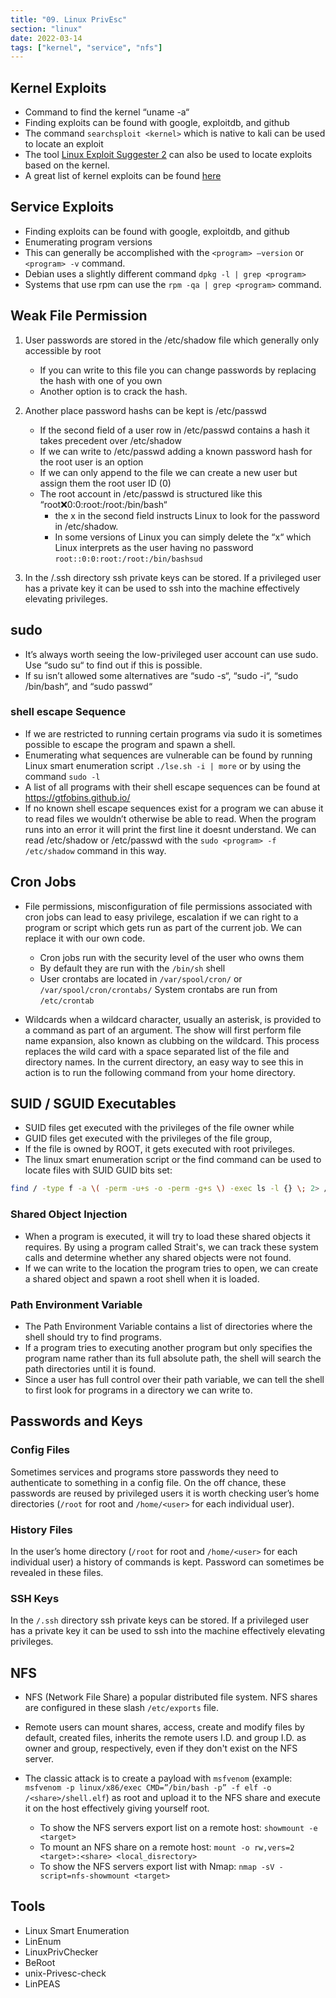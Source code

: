 ```yaml
---
title: "09. Linux PrivEsc"
section: "linux"
date: 2022-03-14
tags: ["kernel", "service", "nfs"]
---
```


## **Kernel Exploits**

- Command to find the kernel “uname -a“
- Finding exploits can be found with google, exploitdb, and github
- The command `searchsploit <kernel>` which is native to kali can be used to locate an exploit
- The tool [Linux Exploit Suggester 2](https://github.com/jondonas/linux-exploit-suggester-2) can also be used to locate exploits based on the kernel.
- A great list of kernel exploits can be found [here](https://github.com/SecWiki/linux-kernel-exploits)

## Service Exploits

- Finding exploits can be found with google, exploitdb, and github
- Enumerating program versions 
- This can generally be accomplished with the `<program> —version` or `<program> -v` command. 
- Debian uses a slightly different command `dpkg -l | grep <program>`
- Systems that use rpm can use the `rpm -qa | grep <program>` command.

## Weak File Permission

1. User passwords are stored in the /etc/shadow file which generally only accessible by root
	- If you can write to this file you can change passwords by replacing the hash with one of you own
	- Another option is to crack the hash.

2. Another place password hashs can be kept is /etc/passwd
	- If the second field of a user row in /etc/passwd contains a hash it takes precedent over /etc/shadow
	- If we can write to /etc/passwd adding a known password hash for the root user is an option
	- If we can only append to the file we can create a new user but assign them  the root user ID (0)
	- The root account in /etc/passwd is structured like this “root:x:0:0:root:/root:/bin/bash“
		- the x in the second field instructs Linux to look for the password in /etc/shadow.
		- In some versions of Linux you can simply delete the “x“ which Linux interprets as the user having no password `root::0:0:root:/root:/bin/bashsud`

3. In the /.ssh directory ssh private keys can be stored. If a  privileged user has a private key it can be used to ssh into the machine effectively elevating privileges. 

## sudo

- It’s always worth seeing the low-privileged user account can use sudo. Use “sudo su“ to find out if this is possible.
- If su isn’t allowed some alternatives are “sudo -s“, “sudo -i“, “sudo /bin/bash“, and “sudo passwd“

### shell escape Sequence

- If we are restricted to running certain programs via sudo it is sometimes possible to escape the program and spawn a shell.
- Enumerating what sequences are vulnerable can be found by running Linux smart enumeration script `./lse.sh -i | more` or by using the command `sudo -l`
- A list of all programs with their shell escape sequences can be found at https://gtfobins.github.io/
- If no known shell escape sequences exist for a program we can abuse it to read files we wouldn’t otherwise be able to read. When the program runs into an error it will print the first line it doesnt understand. We can read /etc/shadow or /etc/passwd with the `sudo <program> -f /etc/shadow` command in this way.

## Cron Jobs

- File permissions, misconfiguration of file permissions associated with cron jobs can lead to easy privilege, escalation if we can right to a program or script which gets run as part of the current job. We can replace it with our own code.
	- Cron jobs run with the security level of the user who owns them
	- By default they are run with the `/bin/sh` shell
	- User crontabs are located in `/var/spool/cron/` or `/var/spool/cron/crontabs/`
	System crontabs are run from `/etc/crontab`

- Wildcards when a wildcard character, usually an asterisk, is provided to a command as part of an argument. The show will first perform file name expansion, also known as clubbing on the wildcard. This process replaces the wild card with a space separated list of the file and directory names. In the current directory, an easy way to see this in action is to run the following command from your home directory.

## SUID / SGUID Executables

- SUID files get executed with the privileges of the file owner while 
- GUID files get executed with the privileges of the file group,
- If the file is owned by ROOT, it gets executed with root privileges.
- The linux smart enumeration script or the find command can be used to locate files with SUID GUID bits set:
```bash
find / -type f -a \( -perm -u+s -o -perm -g+s \) -exec ls -l {} \; 2> /dev/null
```

### Shared Object Injection

- When a program is executed, it will try to load these shared objects it requires. By using a program called Strait's, we can track these system calls and determine whether any shared objects were not found. 
- If we can write to the location the program tries to open, we can create a shared object and spawn a root shell when it is loaded.

### Path Environment Variable

- The Path Environment Variable contains a list of directories where the shell should try to find programs. 
- If a program tries to executing another program but only specifies the program name rather than its full absolute path, the shell will search the path directories until it is found. 
- Since a user has full control over their path variable, we can tell the shell to first look for programs in a directory we can write to.

## Passwords and Keys

### Config Files

Sometimes services and programs store passwords they need to authenticate to something in a config file. On the off chance, these passwords are reused by privileged users it is worth checking user’s home directories (`/root` for root and `/home/<user>` for each individual user).

### History Files

In the user’s home directory (`/root` for root and `/home/<user>` for each individual user) a history of commands is kept. Password can sometimes be revealed in these files.

### SSH Keys

In the `/.ssh` directory ssh private keys can be stored. If a  privileged user has a private key it can be used to ssh into the machine effectively elevating privileges. 

## NFS

- NFS (Network File Share) a popular distributed file system. NFS shares are configured in these slash `/etc/exports` file. 
- Remote users can mount shares, access, create and modify files by default, created files, inherits the remote users I.D. and group I.D. as owner and group, respectively, even if they don't exist on the NFS server.

- The classic attack is to create a payload with `msfvenom` (example: `msfvenom -p linux/x86/exec CMD=”/bin/bash -p” -f elf -o /<share>/shell.elf`) as root and upload it to the NFS share and execute it on the host effectively giving yourself root.
	- To show the NFS servers export list on a remote host: `showmount -e <target>`
	- To mount an NFS share on a remote host: `mount -o rw,vers=2 <target>:<share> <local_disrectory>`
	- To show the NFS servers export list with Nmap: `nmap -sV -script=nfs-showmount <target>`

## Tools

- Linux Smart Enumeration 
- LinEnum
- LinuxPrivChecker
- BeRoot
- unix-Privesc-check
- LinPEAS

